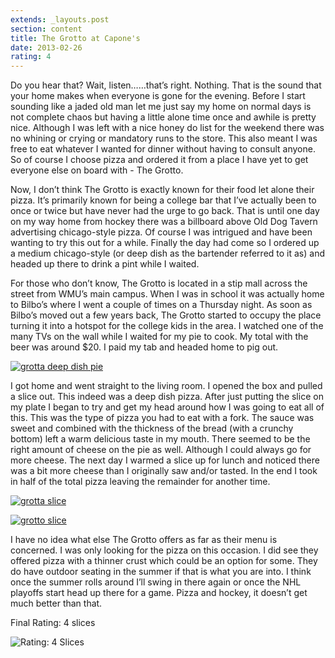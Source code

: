 ```yaml
---
extends: _layouts.post
section: content
title: The Grotto at Capone's
date: 2013-02-26
rating: 4
---
```


Do you hear that? Wait, listen……that’s right. Nothing. That is the sound that your home makes when everyone is gone for the evening. Before I start sounding like a jaded old man let me just say my home on normal days is not complete chaos but having a little alone time once and awhile is pretty nice. Although I was left with a nice honey do list for the weekend there was no whining or crying or mandatory runs to the store. This also meant I was free to eat whatever I wanted for dinner without having to consult anyone. So of course I choose pizza and ordered it from a place I have yet to get everyone else on board with - The Grotto.

Now, I don’t think The Grotto is exactly known for their food let alone their pizza. It’s primarily known for being a college bar that I’ve actually been to once or twice but have never had the urge to go back. That is until one day on my way home from hockey there was a billboard above Old Dog Tavern advertising chicago-style pizza. Of course I was intrigued and have been wanting to try this out for a while. Finally the day had come so I ordered up a medium chicago-style (or deep dish as the bartender referred to it as) and headed up there to drink a pint while I waited.

For those who don’t know, The Grotto is located in a stip mall across the street from WMU’s main campus. When I was in school it was actually home to Bilbo’s where I went a couple of times on a Thursday night. As soon as Bilbo’s moved out a few years back, The Grotto started to occupy the place turning it into a hotspot for the college kids in the area. I watched one of the many TVs on the wall while I waited for my pie to cook. My total with the beer was around $20. I paid my tab and headed home to pig out.

[![grotta deep dish pie](http://farm9.staticflickr.com/8366/8483047374_6f1cfd2baf.jpg)](http://www.flickr.com/photos/joefearnley/8483047374/ "grotta deep dish pie by joefearnley, on Flickr")

I got home and went straight to the living room. I opened the box and pulled a slice out. This indeed was a deep dish pizza. After just putting the slice on my plate I began to try and get my head around how I was going to eat all of this. This was the type of pizza you had to eat with a fork. The sauce was sweet and combined with the thickness of the bread (with a crunchy bottom) left a warm delicious taste in my mouth. There seemed to be the right amount of cheese on the pie as well. Although I could always go for more cheese. The next day I warmed a slice up for lunch and noticed there was a bit more cheese than I originally saw and/or tasted. In the end I took in half of the total pizza leaving the remainder for another time.

[![grotta slice](http://farm9.staticflickr.com/8227/8483050330_a5a08c5a73.jpg)](http://www.flickr.com/photos/joefearnley/8483050330/ "grotta slice by joefearnley, on Flickr")

[![grotto slice](http://farm9.staticflickr.com/8100/8481960417_9a6279d2f1.jpg)](http://www.flickr.com/photos/joefearnley/8481960417/ "grotto slice by joefearnley, on Flickr")

I have no idea what else The Grotto offers as far as their menu is concerned. I was only looking for the pizza on this occasion. I did see they offered pizza with a thinner crust which could be an option for some. They do have outdoor seating in the summer if that is what you are into. I think once the summer rolls around I’ll swing in there again or once the NHL playoffs start head up there for a game. Pizza and hockey, it doesn’t get much better than that.

Final Rating: 4 slices

![Rating: 4 Slices](/assets/img/pizza4_sm.jpg)